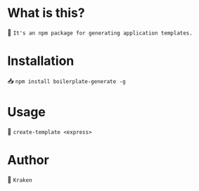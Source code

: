 # What is this?

📕 `It's an npm package for generating application templates.`

# Installation

📥 `npm install boilerplate-generate -g`

# Usage

📃 `create-template <express>`

# Author

👑 `Kraken`
